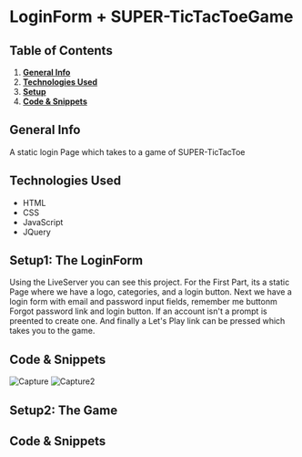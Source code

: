 # LoginForm + SUPER-TicTacToeGame

## Table of Contents
1. [**General Info**](#general-info)
2. [**Technologies Used**](#technologies-used)
3. [**Setup**](#setup)
4. [**Code & Snippets**](#CodeSnippets)
## General Info
A static login Page which takes to a game of SUPER-TicTacToe
## Technologies Used
- HTML
- CSS
- JavaScript
- JQuery
  

## Setup1: The LoginForm
Using the LiveServer you can see this project.
For the First Part, its a static Page where we have a logo, categories, and a login button.
Next we have a login form with email and password input fields, remember me buttonm Forgot password link and login button.
If an account isn't a prompt is preented to create one. And finally a Let's Play link can be pressed which takes you to the game.

## Code & Snippets

![Capture](https://github.com/AhmadBahr/LoginForm-SUPER-TicTacToeGame/assets/150359856/e4ddfe70-77d9-4ba2-83b0-659b640e8951)
![Capture2](https://github.com/AhmadBahr/LoginForm-SUPER-TicTacToeGame/assets/150359856/98f2d81d-95c1-4e51-85db-e3192018a373)

## Setup2: The Game

## Code & Snippets





